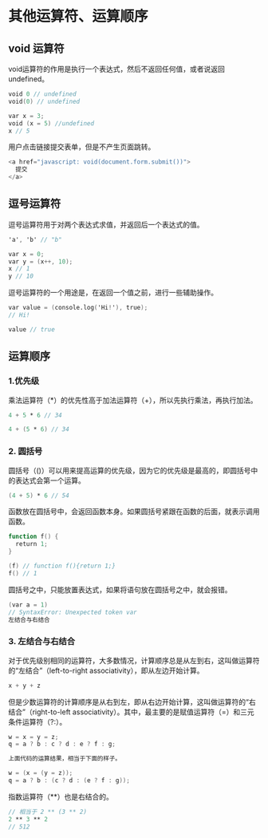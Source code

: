 # 其他运算符、运算顺序

## void 运算符

void运算符的作用是执行一个表达式，然后不返回任何值，或者说返回undefined。

```v
void 0 // undefined
void(0) // undefined

var x = 3;
void (x = 5) //undefined
x // 5
```

用户点击链接提交表单，但是不产生页面跳转。

```v
<a href="javascript: void(document.form.submit())">
  提交
</a>
```

## 逗号运算符

逗号运算符用于对两个表达式求值，并返回后一个表达式的值。

```v
'a', 'b' // "b"

var x = 0;
var y = (x++, 10);
x // 1
y // 10
```

逗号运算符的一个用途是，在返回一个值之前，进行一些辅助操作。

```v
var value = (console.log('Hi!'), true);
// Hi!

value // true
```

## 运算顺序

### 1.优先级

乘法运算符（*）的优先性高于加法运算符（+），所以先执行乘法，再执行加法。

```v
4 + 5 * 6 // 34

4 + (5 * 6) // 34
```

### 2. 圆括号

圆括号（()）可以用来提高运算的优先级，因为它的优先级是最高的，即圆括号中的表达式会第一个运算。

```v
(4 + 5) * 6 // 54
```

函数放在圆括号中，会返回函数本身。如果圆括号紧跟在函数的后面，就表示调用函数。

```v
function f() {
  return 1;
}

(f) // function f(){return 1;}
f() // 1
```

圆括号之中，只能放置表达式，如果将语句放在圆括号之中，就会报错。

```v
(var a = 1)
// SyntaxError: Unexpected token var
左结合与右结合
```

### 3. 左结合与右结合

对于优先级别相同的运算符，大多数情况，计算顺序总是从左到右，这叫做运算符的“左结合”（left-to-right associativity），即从左边开始计算。

```v
x + y + z
```

但是少数运算符的计算顺序是从右到左，即从右边开始计算，这叫做运算符的“右结合”（right-to-left associativity）。其中，最主要的是赋值运算符（=）和三元条件运算符（?:）。

```v
w = x = y = z;
q = a ? b : c ? d : e ? f : g;

上面代码的运算结果，相当于下面的样子。

w = (x = (y = z));
q = a ? b : (c ? d : (e ? f : g));
```

指数运算符（**）也是右结合的。

```v
// 相当于 2 ** (3 ** 2)
2 ** 3 ** 2
// 512
```